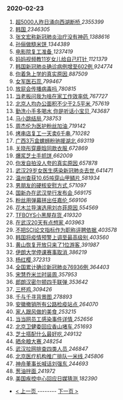 ### 2020-02-23 
1. [ 超5000人昨日涌向西湖断桥 ](https://s.weibo.com/weibo?q=%23%E8%B6%855000%E4%BA%BA%E6%98%A8%E6%97%A5%E6%B6%8C%E5%90%91%E8%A5%BF%E6%B9%96%E6%96%AD%E6%A1%A5%23&Refer=top) *2355399*
1. [ 韩国 ](https://s.weibo.com/weibo?q=%E9%9F%A9%E5%9B%BD&Refer=top) *2346305*
1. [ 张文宏称新冠肺炎治疗没有神药 ](https://s.weibo.com/weibo?q=%23%E5%BC%A0%E6%96%87%E5%AE%8F%E7%A7%B0%E6%96%B0%E5%86%A0%E8%82%BA%E7%82%8E%E6%B2%BB%E7%96%97%E6%B2%A1%E6%9C%89%E7%A5%9E%E8%8D%AF%23&Refer=top) *1388616*
1. [ 孙俪做糙米饼 ](https://s.weibo.com/weibo?q=%23%E5%AD%99%E4%BF%AA%E5%81%9A%E7%B3%99%E7%B1%B3%E9%A5%BC%23&Refer=top) *1344389*
1. [ 电影院复工准备 ](https://s.weibo.com/weibo?q=%23%E7%94%B5%E5%BD%B1%E9%99%A2%E5%A4%8D%E5%B7%A5%E5%87%86%E5%A4%87%23&Refer=top) *1237419*
1. [ 妈妈视频教11岁女儿给自己打针 ](https://s.weibo.com/weibo?q=%23%E5%A6%88%E5%A6%88%E8%A7%86%E9%A2%91%E6%95%9911%E5%B2%81%E5%A5%B3%E5%84%BF%E7%BB%99%E8%87%AA%E5%B7%B1%E6%89%93%E9%92%88%23&Refer=top) *1121379*
1. [ 韩国新冠肺炎确诊病例增至602例 ](https://s.weibo.com/weibo?q=%23%E9%9F%A9%E5%9B%BD%E6%96%B0%E5%86%A0%E8%82%BA%E7%82%8E%E7%A1%AE%E8%AF%8A%E7%97%85%E4%BE%8B%E5%A2%9E%E8%87%B3602%E4%BE%8B%23&Refer=top) *924774*
1. [ 你着急上学的真实原因 ](https://s.weibo.com/weibo?q=%23%E4%BD%A0%E7%9D%80%E6%80%A5%E4%B8%8A%E5%AD%A6%E7%9A%84%E7%9C%9F%E5%AE%9E%E5%8E%9F%E5%9B%A0%23&Refer=top) *887509*
1. [ 女军医石蕊 ](https://s.weibo.com/weibo?q=%E5%A5%B3%E5%86%9B%E5%8C%BB%E7%9F%B3%E8%95%8A&Refer=top) *799467*
1. [ 放屁会传播病毒吗 ](https://s.weibo.com/weibo?q=%E6%94%BE%E5%B1%81%E4%BC%9A%E4%BC%A0%E6%92%AD%E7%97%85%E6%AF%92%E5%90%97&Refer=top) *780815*
1. [ 当老板问我为啥在家工作效率低 ](https://s.weibo.com/weibo?q=%23%E5%BD%93%E8%80%81%E6%9D%BF%E9%97%AE%E6%88%91%E4%B8%BA%E5%95%A5%E5%9C%A8%E5%AE%B6%E5%B7%A5%E4%BD%9C%E6%95%88%E7%8E%87%E4%BD%8E%23&Refer=top) *767727*
1. [ 北京人均办公面积不少于2.5平米 ](https://s.weibo.com/weibo?q=%23%E5%8C%97%E4%BA%AC%E4%BA%BA%E5%9D%87%E5%8A%9E%E5%85%AC%E9%9D%A2%E7%A7%AF%E4%B8%8D%E5%B0%91%E4%BA%8E2.5%E5%B9%B3%E7%B1%B3%23&Refer=top) *757619*
1. [ 勤洗小手多喝水 你是听话小宝贝 ](https://s.weibo.com/weibo?q=%E5%8B%A4%E6%B4%97%E5%B0%8F%E6%89%8B%E5%A4%9A%E5%96%9D%E6%B0%B4%20%E4%BD%A0%E6%98%AF%E5%90%AC%E8%AF%9D%E5%B0%8F%E5%AE%9D%E8%B4%9D&Refer=top) *743687*
1. [ 马小跳结局 ](https://s.weibo.com/weibo?q=%23%E9%A9%AC%E5%B0%8F%E8%B7%B3%E7%BB%93%E5%B1%80%23&Refer=top) *738753*
1. [ 周杰伦为医护粉丝加油 ](https://s.weibo.com/weibo?q=%23%E5%91%A8%E6%9D%B0%E4%BC%A6%E4%B8%BA%E5%8C%BB%E6%8A%A4%E7%B2%89%E4%B8%9D%E5%8A%A0%E6%B2%B9%23&Refer=top) *719142*
1. [ 烤串店复工一天卖6千串 ](https://s.weibo.com/weibo?q=%23%E7%83%A4%E4%B8%B2%E5%BA%97%E5%A4%8D%E5%B7%A5%E4%B8%80%E5%A4%A9%E5%8D%966%E5%8D%83%E4%B8%B2%23&Refer=top) *710282*
1. [ 广西3万盒螺蛳粉驰援湖北 ](https://s.weibo.com/weibo?q=%23%E5%B9%BF%E8%A5%BF3%E4%B8%87%E7%9B%92%E8%9E%BA%E8%9B%B3%E7%B2%89%E9%A9%B0%E6%8F%B4%E6%B9%96%E5%8C%97%23&Refer=top) *693119*
1. [ 关晓彤穿鹿晗同款衣服 ](https://s.weibo.com/weibo?q=%23%E5%85%B3%E6%99%93%E5%BD%A4%E7%A9%BF%E9%B9%BF%E6%99%97%E5%90%8C%E6%AC%BE%E8%A1%A3%E6%9C%8D%23&Refer=top) *672869*
1. [ 爆浆芝士手抓饼 ](https://s.weibo.com/weibo?q=%23%E7%88%86%E6%B5%86%E8%8A%9D%E5%A3%AB%E6%89%8B%E6%8A%93%E9%A5%BC%23&Refer=top) *662009*
1. [ 你发自拍没人夸的真实原因 ](https://s.weibo.com/weibo?q=%23%E4%BD%A0%E5%8F%91%E8%87%AA%E6%8B%8D%E6%B2%A1%E4%BA%BA%E5%A4%B8%E7%9A%84%E7%9C%9F%E5%AE%9E%E5%8E%9F%E5%9B%A0%23&Refer=top) *657878*
1. [ 武汉29岁女医生感染新冠肺炎去世 ](https://s.weibo.com/weibo?q=%23%E6%AD%A6%E6%B1%8929%E5%B2%81%E5%A5%B3%E5%8C%BB%E7%94%9F%E6%84%9F%E6%9F%93%E6%96%B0%E5%86%A0%E8%82%BA%E7%82%8E%E5%8E%BB%E4%B8%96%23&Refer=top) *641471*
1. [ 温州查获10.65吨穿山甲鳞片 ](https://s.weibo.com/weibo?q=%23%E6%B8%A9%E5%B7%9E%E6%9F%A5%E8%8E%B710.65%E5%90%A8%E7%A9%BF%E5%B1%B1%E7%94%B2%E9%B3%9E%E7%89%87%23&Refer=top) *581934*
1. [ 男朋友的硬核安慰方式 ](https://s.weibo.com/weibo?q=%23%E7%94%B7%E6%9C%8B%E5%8F%8B%E7%9A%84%E7%A1%AC%E6%A0%B8%E5%AE%89%E6%85%B0%E6%96%B9%E5%BC%8F%23&Refer=top) *571097*
1. [ 国新办在武汉举行发布会 ](https://s.weibo.com/weibo?q=%E5%9B%BD%E6%96%B0%E5%8A%9E%E5%9C%A8%E6%AD%A6%E6%B1%89%E4%B8%BE%E8%A1%8C%E5%8F%91%E5%B8%83%E4%BC%9A&Refer=top) *569175*
1. [ 粉丝用弹幕拼出任嘉伦 ](https://s.weibo.com/weibo?q=%23%E7%B2%89%E4%B8%9D%E7%94%A8%E5%BC%B9%E5%B9%95%E6%8B%BC%E5%87%BA%E4%BB%BB%E5%98%89%E4%BC%A6%23&Refer=top) *569106*
1. [ 花木兰导演选用刘亦菲原因 ](https://s.weibo.com/weibo?q=%23%E8%8A%B1%E6%9C%A8%E5%85%B0%E5%AF%BC%E6%BC%94%E9%80%89%E7%94%A8%E5%88%98%E4%BA%A6%E8%8F%B2%E5%8E%9F%E5%9B%A0%23&Refer=top) *554569*
1. [ TFBOYS小黑屋存货 ](https://s.weibo.com/weibo?q=%23TFBOYS%E5%B0%8F%E9%BB%91%E5%B1%8B%E5%AD%98%E8%B4%A7%23&Refer=top) *419320*
1. [ 在武汉20天有点想家 ](https://s.weibo.com/weibo?q=%E5%9C%A8%E6%AD%A6%E6%B1%8920%E5%A4%A9%E6%9C%89%E7%82%B9%E6%83%B3%E5%AE%B6&Refer=top) *403963*
1. [ 不把SCI论文指标作为职称评聘依据 ](https://s.weibo.com/weibo?q=%23%E4%B8%8D%E6%8A%8ASCI%E8%AE%BA%E6%96%87%E6%8C%87%E6%A0%87%E4%BD%9C%E4%B8%BA%E8%81%8C%E7%A7%B0%E8%AF%84%E8%81%98%E4%BE%9D%E6%8D%AE%23&Refer=top) *403578*
1. [ 韩国将疫情预警上调至最高级别 ](https://s.weibo.com/weibo?q=%23%E9%9F%A9%E5%9B%BD%E5%B0%86%E7%96%AB%E6%83%85%E9%A2%84%E8%AD%A6%E4%B8%8A%E8%B0%83%E8%87%B3%E6%9C%80%E9%AB%98%E7%BA%A7%E5%88%AB%23&Refer=top) *403560*
1. [ 黄山恢复开放只来了1位游客 ](https://s.weibo.com/weibo?q=%23%E9%BB%84%E5%B1%B1%E6%81%A2%E5%A4%8D%E5%BC%80%E6%94%BE%E5%8F%AA%E6%9D%A5%E4%BA%861%E4%BD%8D%E6%B8%B8%E5%AE%A2%23&Refer=top) *391987*
1. [ 伊朗大学停课赛事取消 ](https://s.weibo.com/weibo?q=%E4%BC%8A%E6%9C%97%E5%A4%A7%E5%AD%A6%E5%81%9C%E8%AF%BE%E8%B5%9B%E4%BA%8B%E5%8F%96%E6%B6%88&Refer=top) *386219*
1. [ 杨红樱 ](https://s.weibo.com/weibo?q=%E6%9D%A8%E7%BA%A2%E6%A8%B1&Refer=top) *372313*
1. [ 全国累计确诊新冠肺炎76936例 ](https://s.weibo.com/weibo?q=%E5%85%A8%E5%9B%BD%E7%B4%AF%E8%AE%A1%E7%A1%AE%E8%AF%8A%E6%96%B0%E5%86%A0%E8%82%BA%E7%82%8E76936%E4%BE%8B&Refer=top) *364403*
1. [ 宋慧乔米兰时装周 ](https://s.weibo.com/weibo?q=%E5%AE%8B%E6%85%A7%E4%B9%94%E7%B1%B3%E5%85%B0%E6%97%B6%E8%A3%85%E5%91%A8&Refer=top) *357953*
1. [ 郎朗汉密尔顿四手联弹 ](https://s.weibo.com/weibo?q=%E9%83%8E%E6%9C%97%E6%B1%89%E5%AF%86%E5%B0%94%E9%A1%BF%E5%9B%9B%E6%89%8B%E8%81%94%E5%BC%B9&Refer=top) *353642*
1. [ 三杯鸡 ](https://s.weibo.com/weibo?q=%E4%B8%89%E6%9D%AF%E9%B8%A1&Refer=top) *309426*
1. [ 千与千寻背景图 ](https://s.weibo.com/weibo?q=%23%E5%8D%83%E4%B8%8E%E5%8D%83%E5%AF%BB%E8%83%8C%E6%99%AF%E5%9B%BE%23&Refer=top) *278893*
1. [ 安徽撤销所有公路检疫站点 ](https://s.weibo.com/weibo?q=%23%E5%AE%89%E5%BE%BD%E6%92%A4%E9%94%80%E6%89%80%E6%9C%89%E5%85%AC%E8%B7%AF%E6%A3%80%E7%96%AB%E7%AB%99%E7%82%B9%23&Refer=top) *264070*
1. [ 家人跟风做的美食 ](https://s.weibo.com/weibo?q=%23%E5%AE%B6%E4%BA%BA%E8%B7%9F%E9%A3%8E%E5%81%9A%E7%9A%84%E7%BE%8E%E9%A3%9F%23&Refer=top) *253215*
1. [ 当当网员工感染事件详情 ](https://s.weibo.com/weibo?q=%E5%BD%93%E5%BD%93%E7%BD%91%E5%91%98%E5%B7%A5%E6%84%9F%E6%9F%93%E4%BA%8B%E4%BB%B6%E8%AF%A6%E6%83%85&Refer=top) *252656*
1. [ 北京卫健委回应香山堵车 ](https://s.weibo.com/weibo?q=%E5%8C%97%E4%BA%AC%E5%8D%AB%E5%81%A5%E5%A7%94%E5%9B%9E%E5%BA%94%E9%A6%99%E5%B1%B1%E5%A0%B5%E8%BD%A6&Refer=top) *251693*
1. [ 芝士搭配什么最好吃 ](https://s.weibo.com/weibo?q=%E8%8A%9D%E5%A3%AB%E6%90%AD%E9%85%8D%E4%BB%80%E4%B9%88%E6%9C%80%E5%A5%BD%E5%90%83&Refer=top) *249132*
1. [ 晒余粮大赛 ](https://s.weibo.com/weibo?q=%23%E6%99%92%E4%BD%99%E7%B2%AE%E5%A4%A7%E8%B5%9B%23&Refer=top) *248254*
1. [ 武汉拉网排查四类人员 ](https://s.weibo.com/weibo?q=%E6%AD%A6%E6%B1%89%E6%8B%89%E7%BD%91%E6%8E%92%E6%9F%A5%E5%9B%9B%E7%B1%BB%E4%BA%BA%E5%91%98&Refer=top) *246847*
1. [ 北京医疗机构推广排队一米线 ](https://s.weibo.com/weibo?q=%23%E5%8C%97%E4%BA%AC%E5%8C%BB%E7%96%97%E6%9C%BA%E6%9E%84%E6%8E%A8%E5%B9%BF%E6%8E%92%E9%98%9F%E4%B8%80%E7%B1%B3%E7%BA%BF%23&Refer=top) *245806*
1. [ 神舟董事长喊话刘强东 ](https://s.weibo.com/weibo?q=%23%E7%A5%9E%E8%88%9F%E8%91%A3%E4%BA%8B%E9%95%BF%E5%96%8A%E8%AF%9D%E5%88%98%E5%BC%BA%E4%B8%9C%23&Refer=top) *244693*
1. [ 葱油拌面 ](https://s.weibo.com/weibo?q=%E8%91%B1%E6%B2%B9%E6%8B%8C%E9%9D%A2&Refer=top) *241972*
1. [ 美国疾控中心回应日媒猜测 ](https://s.weibo.com/weibo?q=%23%E7%BE%8E%E5%9B%BD%E7%96%BE%E6%8E%A7%E4%B8%AD%E5%BF%83%E5%9B%9E%E5%BA%94%E6%97%A5%E5%AA%92%E7%8C%9C%E6%B5%8B%23&Refer=top) *182390* 

- [ < 上一页 ](https://github.com/able8/weibo-hot-record/blob/master/2020-02-22.md) -------- [ 下一页 > ](https://github.com/able8/weibo-hot-record/blob/master/2020-02-24.md)